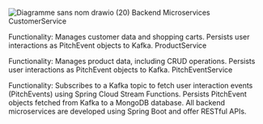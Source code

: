 ![Diagramme sans nom drawio (20)](https://github.com/soulaimanGhailan/fullstack-ecomApp-microservices-kafka-angular-kuberenates/assets/99770237/82a7f466-8998-4974-8460-1a48e9a16bca)
Backend Microservices
CustomerService

Functionality: Manages customer data and shopping carts. Persists user interactions as PitchEvent objects to Kafka.
ProductService

Functionality: Manages product data, including CRUD operations. Persists user interactions as PitchEvent objects to Kafka.
PitchEventService

Functionality:
Subscribes to a Kafka topic to fetch user interaction events (PitchEvents) using Spring Cloud Stream Functions.
Persists PitchEvent objects fetched from Kafka to a MongoDB database.
All backend microservices are developed using Spring Boot and offer RESTful APIs.

